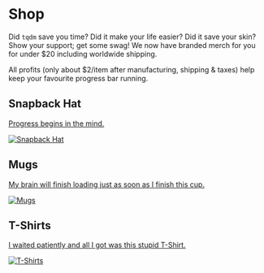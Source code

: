 # Shop

Did `tqdm` save you time? Did it make your life easier? Did it save your skin?
Show your support; get some swag! We now have branded merch for you for under $20 including worldwide shipping.

All profits (only about $2/item after manufacturing, shipping & taxes) help keep your favourite progress bar running.

## Snapback Hat

[Progress begins in the mind.][ebay-hat]

[![Snapback Hat](https://img.tqdm.ml/snapback-hat.jpg)][ebay-hat]

## Mugs

[My brain will finish loading just as soon as I finish this cup.][ebay-mug]

[![Mugs](https://img.tqdm.ml/mug.jpg)][ebay-mug]

## T-Shirts

[I waited patiently and all I got was this stupid T-Shirt.][ebay-shirt]

[![T-Shirts](https://img.tqdm.ml/t-shirt.jpg)][ebay-shirt]

[ebay-hat]: https://www.ebay.com/itm/184872337745
[ebay-mug]: https://www.ebay.com/itm/184885097131
[ebay-shirt]: https://www.ebay.com/itm/184872476555
